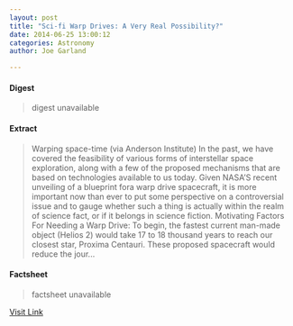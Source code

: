 ```yaml
---
layout: post
title: "Sci-fi Warp Drives: A Very Real Possibility?"
date: 2014-06-25 13:00:12
categories: Astronomy
author: Joe Garland

---
```



#### Digest
>digest unavailable

#### Extract
>Warping space-time (via Anderson Institute) In the past, we have covered the feasibility of various forms of interstellar space exploration, along with a few of the proposed mechanisms that are based on technologies available to us today. Given NASA&#8217;S recent unveiling of a blueprint fora warp drive spacecraft, it is more important now than ever to put some perspective on a controversial issue and to gauge whether such a thing is actually within the realm of science fact, or if it belongs in science fiction. Motivating Factors For Needing a Warp Drive: To begin, the fastest current man-made object (Helios 2) would take 17 to 18 thousand years to reach our closest star, Proxima Centauri. These proposed spacecraft would reduce the jour...

#### Factsheet
>factsheet unavailable

[Visit Link](http://www.fromquarkstoquasars.com/sci-fi-warp-drives-a-very-real-possibility/)


